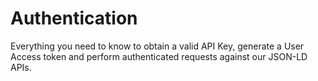 ---
---

# Authentication

Everything you need to know to obtain a valid API Key, generate a User Access token and perform authenticated requests against our JSON-LD APIs.
